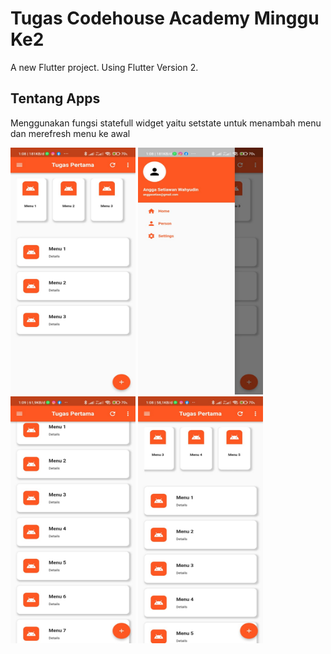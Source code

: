 # Tugas Codehouse Academy Minggu Ke2
A new Flutter project. Using Flutter Version 2.
## Tentang Apps

Menggunakan fungsi statefull widget yaitu setstate untuk menambah menu dan merefresh menu ke awal

<img src="https://raw.githubusercontent.com/anggasetiawanw/Tugas-Minggu2-CodeHouse-Academy/main/assets/ScreenShot/Screenshot%20(1).jpeg" width="200" height="395">
<img src="https://raw.githubusercontent.com/anggasetiawanw/Tugas-Minggu2-CodeHouse-Academy/main/assets/ScreenShot/Screenshot%20(2).jpeg" width="200" height="395">
<img src="https://raw.githubusercontent.com/anggasetiawanw/Tugas-Minggu2-CodeHouse-Academy/main/assets/ScreenShot/Screenshot%20(3).jpeg" width="200" height="395">
<img src="https://raw.githubusercontent.com/anggasetiawanw/Tugas-Minggu2-CodeHouse-Academy/main/assets/ScreenShot/Screenshot%20(4).jpeg" width="200" height="395">
